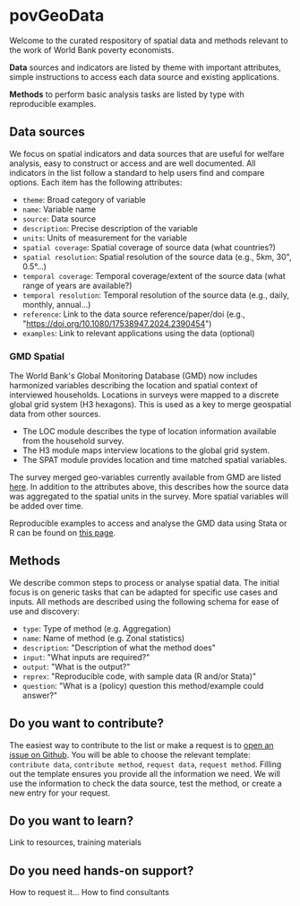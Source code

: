 # povGeoData
Welcome to the curated respository of spatial data and methods relevant to the work of World Bank poverty economists.

**Data** sources and indicators are listed by theme with important attributes, simple instructions to access each data source and existing applications.

**Methods** to perform basic analysis tasks are listed by type with reproducible examples. 

## Data sources
We focus on spatial indicators and data sources that are useful for welfare analysis, easy to construct or access and are well documented. 
All indicators in the list follow a standard to help users find and compare options. Each item has the following attributes:

- `theme`: Broad category of variable
- `name`: Variable name
- `source`: Data source
- `description`: Precise description of the variable
- `units`: Units of measurement for the variable
- `spatial coverage`: Spatial coverage of source data (what countries?)
- `spatial resolution`: Spatial resolution of the source data (e.g., 5km, 30", 0.5°...)
- `temporal coverage`: Temporal coverage/extent of the source data (what range of years are available?)
- `temporal resolution`: Temporal resolution of the source data (e.g., daily, monthly, annual...)
- `reference`: Link to the data source reference/paper/doi (e.g., "https://doi.org/10.1080/17538947.2024.2390454")
- `examples`: Link to relevant applications using the data (optional)

### GMD Spatial
The World Bank's Global Monitoring Database (GMD) now includes harmonized variables describing the location and spatial context of interviewed households. 
Locations in surveys were mapped to a discrete global grid system (H3 hexagons). 
This is used as a key to merge geospatial data from other sources.

- The LOC module describes the type of location information available from the household survey.
- The H3 module maps interview locations to the global grid system.
- The SPAT module provides location and time matched spatial variables.

The survey merged geo-variables currently available from GMD are listed [here](). 
In addition to the attributes above, this describes how the source data was aggregated to the spatial units in the survey. 
More spatial variables will be added over time. 

Reproducible examples to access and analyse the GMD data using Stata or R can be found on [this page]().

## Methods
We describe common steps to process or analyse spatial data. 
The initial focus is on generic tasks that can be adapted for specific use cases and inputs.
All methods are described using the following schema for ease of use and discovery:

- `type`: Type of method (e.g. Aggregation)
- `name`: Name of method (e.g. Zonal statistics)
- `description`: "Description of what the method does"
- `input`: "What inputs are required?"
- `output`: "What is the output?"
- `reprex`: "Reproducible code, with sample data (R and/or Stata)"
- `question`: "What is a (policy) question this method/example could answer?"

## Do you want to contribute?
The easiest way to contribute to the list or make a request is to [open an issue on Github](https://github.com/wbpovgeo/povGeoData/issues).
You will be able to choose the relevant template: `contribute data`, `contribute method`, `request data`, `request method`.
Filling out the template ensures you provide all the information we need. We will use the information to check the data source, test the method, or create a new entry for your request.

## Do you want to learn?
Link to resources, training materials

## Do you need hands-on support?
How to request it... How to find consultants
